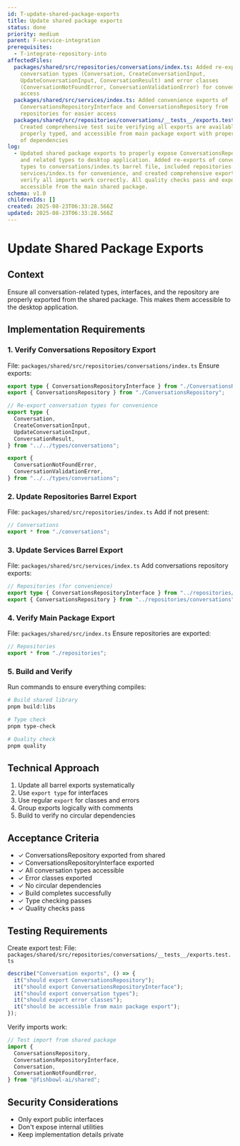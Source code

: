 ```yaml
---
id: T-update-shared-package-exports
title: Update shared package exports
status: done
priority: medium
parent: F-service-integration
prerequisites:
  - T-integrate-repository-into
affectedFiles:
  packages/shared/src/repositories/conversations/index.ts: Added re-exports of
    conversation types (Conversation, CreateConversationInput,
    UpdateConversationInput, ConversationResult) and error classes
    (ConversationNotFoundError, ConversationValidationError) for convenience
    access
  packages/shared/src/services/index.ts: Added convenience exports of
    ConversationsRepositoryInterface and ConversationsRepository from
    repositories for easier access
  packages/shared/src/repositories/conversations/__tests__/exports.test.ts:
    Created comprehensive test suite verifying all exports are available,
    properly typed, and accessible from main package export with proper mocking
    of dependencies
log:
  - Updated shared package exports to properly expose ConversationsRepository
    and related types to desktop application. Added re-exports of conversation
    types to conversations/index.ts barrel file, included repositories in
    services/index.ts for convenience, and created comprehensive export test to
    verify all imports work correctly. All quality checks pass and exports are
    accessible from the main shared package.
schema: v1.0
childrenIds: []
created: 2025-08-23T06:33:28.566Z
updated: 2025-08-23T06:33:28.566Z
---
```


# Update Shared Package Exports

## Context

Ensure all conversation-related types, interfaces, and the repository are properly exported from the shared package. This makes them accessible to the desktop application.

## Implementation Requirements

### 1. Verify Conversations Repository Export

File: `packages/shared/src/repositories/conversations/index.ts`
Ensure exports:

```typescript
export type { ConversationsRepositoryInterface } from "./ConversationsRepositoryInterface";
export { ConversationsRepository } from "./ConversationsRepository";

// Re-export conversation types for convenience
export type {
  Conversation,
  CreateConversationInput,
  UpdateConversationInput,
  ConversationResult,
} from "../../types/conversations";

export {
  ConversationNotFoundError,
  ConversationValidationError,
} from "../../types/conversations";
```

### 2. Update Repositories Barrel Export

File: `packages/shared/src/repositories/index.ts`
Add if not present:

```typescript
// Conversations
export * from "./conversations";
```

### 3. Update Services Barrel Export

File: `packages/shared/src/services/index.ts`
Add conversations repository exports:

```typescript
// Repositories (for convenience)
export type { ConversationsRepositoryInterface } from "../repositories/conversations";
export { ConversationsRepository } from "../repositories/conversations";
```

### 4. Verify Main Package Export

File: `packages/shared/src/index.ts`
Ensure repositories are exported:

```typescript
// Repositories
export * from "./repositories";
```

### 5. Build and Verify

Run commands to ensure everything compiles:

```bash
# Build shared library
pnpm build:libs

# Type check
pnpm type-check

# Quality check
pnpm quality
```

## Technical Approach

1. Update all barrel exports systematically
2. Use `export type` for interfaces
3. Use regular `export` for classes and errors
4. Group exports logically with comments
5. Build to verify no circular dependencies

## Acceptance Criteria

- ✓ ConversationsRepository exported from shared
- ✓ ConversationsRepositoryInterface exported
- ✓ All conversation types accessible
- ✓ Error classes exported
- ✓ No circular dependencies
- ✓ Build completes successfully
- ✓ Type checking passes
- ✓ Quality checks pass

## Testing Requirements

Create export test:
File: `packages/shared/src/repositories/conversations/__tests__/exports.test.ts`

```typescript
describe("Conversation exports", () => {
  it("should export ConversationsRepository");
  it("should export ConversationsRepositoryInterface");
  it("should export conversation types");
  it("should export error classes");
  it("should be accessible from main package export");
});
```

Verify imports work:

```typescript
// Test import from shared package
import {
  ConversationsRepository,
  ConversationsRepositoryInterface,
  Conversation,
  ConversationNotFoundError,
} from "@fishbowl-ai/shared";
```

## Security Considerations

- Only export public interfaces
- Don't expose internal utilities
- Keep implementation details private

